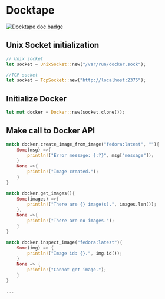 # Docktape
[![Docktape doc badge](https://docs.rs/docktape/badge.svg)](https://docs.rs/docktape/)

## Unix Socket initialization
```rust
// Unix socket
let socket = UnixSocket::new("/var/run/docker.sock");

//TCP socket
let socket = TcpSocket::new("http://localhost:2375");
```

## Initialize Docker
```rust
let mut docker = Docker::new(socket.clone());
```

## Make call to Docker API
```rust
match docker.create_image_from_image("fedora:latest", ""){
    Some(msg) =>{
        println!("Error message: {:?}", msg["message"]);
    }
    None =>{
        println!("Image created.");
    }
}

match docker.get_images(){
    Some(images) =>{
        println!("There are {} image(s).", images.len());
    },
    None =>{
        println!("There are no images.");
    }
}

match docker.inspect_image("fedora:latest"){
    Some(img) => {
        println!("Image id: {}.", img.id());
    }
    None => {
        println!("Cannot get image.");
    }
}

...
```

